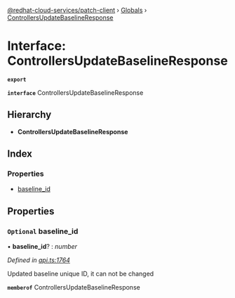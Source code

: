 [@redhat-cloud-services/patch-client](../README.md) › [Globals](../globals.md) › [ControllersUpdateBaselineResponse](controllersupdatebaselineresponse.md)

# Interface: ControllersUpdateBaselineResponse

**`export`** 

**`interface`** ControllersUpdateBaselineResponse

## Hierarchy

* **ControllersUpdateBaselineResponse**

## Index

### Properties

* [baseline_id](controllersupdatebaselineresponse.md#optional-baseline_id)

## Properties

### `Optional` baseline_id

• **baseline_id**? : *number*

*Defined in [api.ts:1764](https://github.com/RedHatInsights/javascript-clients/blob/b3a33353/packages/patch/api.ts#L1764)*

Updated baseline unique ID, it can not be changed

**`memberof`** ControllersUpdateBaselineResponse
